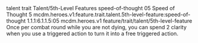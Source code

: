 <ability>
  <metadata>
    <class>talent</class>
    <feature_type>trait</feature_type>
    <file_dpath>Talent/5th-Level Features</file_dpath>
    <item_id>speed-of-thought</item_id>
    <item_index>05</item_index>
    <item_name>Speed of Thought</item_name>
    <level>5</level>
    <scc>mcdm.heroes.v1:feature.trait.talent.5th-level-feature:speed-of-thought</scc>
    <scdc>1.1.1:6.1.1.5:05</scdc>
    <source>mcdm.heroes.v1</source>
    <type>feature/trait/talent/5th-level-feature</type>
  </metadata>
  <effects>
    <effect type="mundane">Once per combat round while you are not dying, you can spend 2 clarity when you use a triggered action to turn it into a free triggered action.</effect>
  </effects>
</ability>

